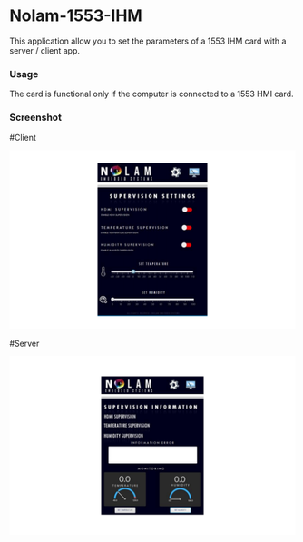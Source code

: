 # Nolam-1553-IHM

This application allow you to set the parameters of a 1553 IHM card with a server / client app.

### Usage 

The card is functional only if the computer is connected to a 1553 HMI card.


### Screenshot

#Client

![](screenshot/client.png)

#Server

![](screenshot/server.png)
